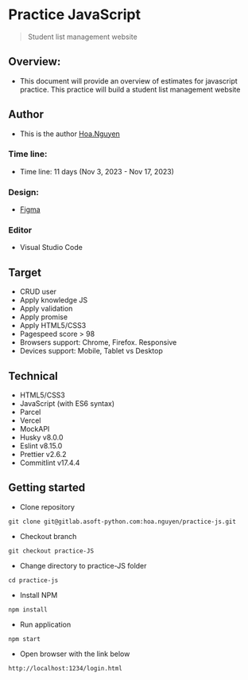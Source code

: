 # Practice JavaScript

> Student list management website

## Overview:

- This document will provide an overview of estimates for javascript practice. This practice will build a student list management website

## Author

- This is the author [Hoa.Nguyen](https://gitlab.asoft-python.com/hoa.nguyen)

### Time line:

- Time line: 11 days (Nov 3, 2023 - Nov 17, 2023)

### Design:

- [Figma](<https://www.figma.com/file/LjWaG6ZiQnSajtQ18EoCZ3/Crud-Operations-(Community)?type=design&node-id=0-1&mode=design&t=S6ArtZu7LgN33w4B-0>)

### Editor

- Visual Studio Code

## Target

- CRUD user
- Apply knowledge JS
- Apply validation
- Apply promise
- Apply HTML5/CSS3
- Pagespeed score > 98
- Browsers support: Chrome, Firefox. Responsive
- Devices support: Mobile, Tablet vs Desktop

## Technical

- HTML5/CSS3
- JavaScript (with ES6 syntax)
- Parcel
- Vercel
- MockAPI
- Husky v8.0.0
- Eslint v8.15.0
- Prettier v2.6.2
- Commitlint v17.4.4

## Getting started

- Clone repository

```
git clone git@gitlab.asoft-python.com:hoa.nguyen/practice-js.git
```

- Checkout branch

```
git checkout practice-JS
```

- Change directory to practice-JS folder

```
cd practice-js
```

- Install NPM

```
npm install
```

- Run application

```
npm start
```

- Open browser with the link below

```
http://localhost:1234/login.html
```
